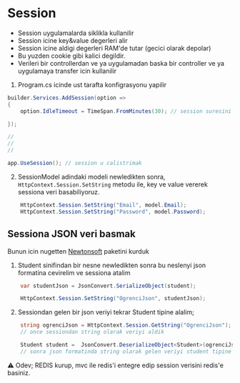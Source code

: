 # Session

- Session uygulamalarda siklikla kullanilir
- Session icine key&value degerleri alir
- Session icine aldigi degerleri RAM'de tutar (gecici olarak depolar)
- Bu yuzden cookie gibi kalici degildir.
- Verileri bir controllerdan ve ya uygulamadan baska bir controller ve ya uygulamaya transfer icin kullanilir

1. Program.cs icinde ust tarafta konfigrasyonu yapilir

```C#
builder.Services.AddSession(option =>
{
    option.IdleTimeout = TimeSpan.FromMinutes(30); // session suresini belirledik. 30 dk sonra verileri silecek

});

//
//
//

app.UseSession(); // session u calistrimak
```

2. SessionModel adindaki modeli newledikten sonra, `HttpContext.Session.SetString` metodu ile, key ve value vererek sessiona veri basabiliyoruz.

```C#
    HttpContext.Session.SetString("Email", model.Email);
    HttpContext.Session.SetString("Password", model.Password);
```

## Sessiona JSON veri basmak

Bunun icin nugetten [Newtonsoft](https://www.nuget.org/packages/Newtonsoft.Json) paketini kurduk

1. Student sinifindan bir nesne newledikten sonra bu neslenyi json formatina cevirelim ve sessiona atalim

```C#
    var studentJson = JsonConvert.SerializeObject(student);

    HttpContext.Session.SetString("OgrenciJson", studentJson);
```

2. Sessiondan gelen bir json veriyi tekrar Student tipine alalim;

```C#
    string ogrenciJson = HttpContext.Session.GetString("OgrenciJson");
    // once sessiondan string olarak veriyi aldik

    Student student =  JsonConvert.DeserializeObject<Student>(ogrenciJson);
    // sonra json formatinda string olarak gelen veriyi student tipine donusturduk
```

:warning: Odev; REDIS kurup, mvc ile redis'i entegre edip session verisini redis'e basiniz.
